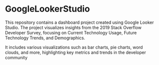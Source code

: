 # GoogleLookerStudio
This repository contains a dashboard project created using Google Looker Studio. 
The project visualizes insights from the 2019 Stack Overflow Developer Survey, 
focusing on Current Technology Usage, Future Technology Trends, and Demographics.

It includes various visualizations such as bar charts, pie charts, word clouds, and more, 
highlighting key metrics and trends in the developer community
